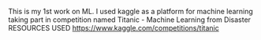 This is my 1st work on ML. I used kaggle as a platform for machine learning taking part in competition named  Titanic - Machine Learning from Disaster 
RESOURCES USED
https://www.kaggle.com/competitions/titanic
